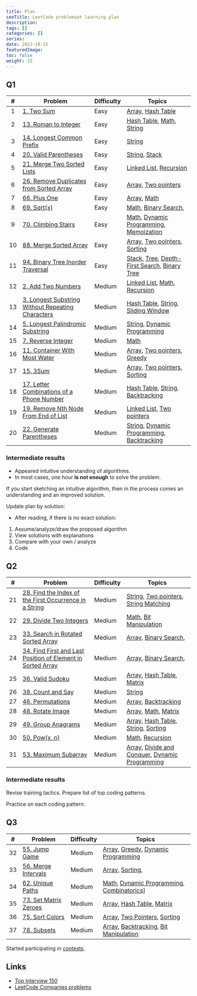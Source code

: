 ```yaml
---
title: Plan
seoTitle: LeetCode problemset learning plan
description:
tags: []
categories: []
series:
date: 2022-10-15
featuredImage:
toc: false
weight: 15
---
```


## Q1

|   #   | Problem                                                                                                                  | Difficulty | Topics                                                                                                                                 |
| :---: | ------------------------------------------------------------------------------------------------------------------------ | ---------- | -------------------------------------------------------------------------------------------------------------------------------------- |
|   1   | [1. Two Sum](../leetcode/easy/1-two-sum)                                                                                 | Easy       | [Array](/en/tags/array), [Hash Table](/en/tags/hash-table)                                                                             |
|   2   | [13. Roman to Integer](../leetcode/easy/13-roman-to-integer)                                                             | Easy       | [Hash Table](/en/tags/hash-table), [Math](/en/tags/math), [String](/en/tags/string)                                                    |
|   3   | [14. Longest Common Prefix](../leetcode/easy/14-longest-common-prefix)                                                   | Easy       | [String](/en/tags/string)                                                                                                              |
|   4   | [20. Valid Parentheses](../leetcode/easy/20-valid-parentheses)                                                           | Easy       | [String](/en/tags/string), [Stack](/en/tags/stack)                                                                                     |
|   5   | [21. Merge Two Sorted Lists](../leetcode/easy/21-merge-two-sorted-lists)                                                 | Easy       | [Linked List](/en/tags/linked-list), [Recursion](/en/tags/recursion)                                                                   |
|   6   | [26. Remove Duplicates from Sorted Array](../leetcode/easy/26-remove-duplicates-from-sorted-array)                       | Easy       | [Array](/en/tags/array), [Two pointers](/en/tags/two-pointers)                                                                         |
|   7   | [66. Plus One](../leetcode/easy/66-plus-one)                                                                             | Easy       | [Array](/en/tags/array), [Math](/en/tags/math)                                                                                         |
|   8   | [69. Sqrt(x)](../leetcode/easy/69-sqrtx)                                                                                 | Easy       | [Math](/en/tags/math), [Binary Search](/en/tags/binary-search),                                                                        |
|   9   | [70. Climbing Stairs](../leetcode/easy/70-climbing-stairs)                                                               | Easy       | [Math](/en/tags/math), [Dynamic Programming](/en/tags/dynamic-programming), [Memoization](/en/tags/memoization)                        |
|  10   | [88. Merge Sorted Array](../leetcode/easy/88-merge-sorted-array)                                                         | Easy       | [Array](/en/tags/array), [Two pointers](/en/tags/two-pointers), [Sorting](/en/tags/sorting)                                            |
|  11   | [94. Binary Tree Inorder Traversal](../leetcode/easy/94-binary-tree-inorder-traversal)                                   | Easy       | [Stack](/en/tags/stack), [Tree](/en/tags/tree), [Depth-First Search](/en/tags/depth-first-search), [Binary Tree](/en/tags/binary-tree) |
|  12   | [2. Add Two Numbers](../leetcode/medium/2-add-two-numbers)                                                               | Medium     | [Linked List](/en/tags/linked-list), [Math](/en/tags/math), [Recursion](/en/tags/recursion)                                            |
|  13   | [3. Longest Substring Without Repeating Characters](../leetcode/medium/3-longest-substring-without-repeating-characters) | Medium     | [Hash Table](/en/tags/hash-table), [String](/en/tags/string), [Sliding Window](/en/tags/sliding-window)                                |
|  14   | [5. Longest Palindromic Substring](../leetcode/medium/5-longest-palindromic-substring)                                   | Medium     | [String](/en/tags/string), [Dynamic Programming](/en/tags/dynamic-programming)                                                         |
|  15   | [7. Reverse Integer](../leetcode/medium/7-reverse-integer)                                                               | Medium     | [Math](/en/tags/math)                                                                                                                  |
|  16   | [11. Container With Most Water](../leetcode/medium/11-container-with-most-water)                                         | Medium     | [Array](/en/tags/array), [Two pointers](/en/tags/two-pointers), [Greedy](/en/tags/greedy)                                              |
|  17   | [15. 3Sum](../leetcode/medium/15-3sum)                                                                                   | Medium     | [Array](/en/tags/array), [Two pointers](/en/tags/two-pointers), [Sorting](/en/tags/sorting)                                            |
|  18   | [17. Letter Combinations of a Phone Number](../leetcode/medium/17-letter-combinations-of-a-phone-number)                 | Medium     | [Hash Table](/en/tags/hash-table), [String](/en/tags/string), [Backtracking](/en/tags/backtracking)                                    |
|  19   | [19. Remove Nth Node From End of List](../leetcode/medium/19-remove-nth-node-from-end-of-list)                           | Medium     | [Linked List](/en/tags/linked-list), [Two pointers](/en/tags/two-pointers)                                                             |
|  20   | [22. Generate Parentheses](../leetcode/medium/22-generate-parentheses)                                                   | Medium     | [String](/en/tags/string), [Dynamic Programming](/en/tags/dynamic-programming), [Backtracking](/en/tags/backtracking)                  |

### Intermediate results

- Appeared intuitive understanding of algorithms.
- In most cases, one hour **is not enough** to solve the problem.

If you start sketching an intuitive algorithm, then in the process comes an understanding and an improved solution.

Update plan by solution:

- After reading, if there is no exact solution:

1. Assume/analyze/draw the proposed algorithm
2. View solutions with explanations
3. Compare with your own / analyze
4. Code

## Q2

|   #   | Problem                                                                                                                                      | Difficulty | Topics                                                                                                                          |
| :---: | -------------------------------------------------------------------------------------------------------------------------------------------- | ---------- | ------------------------------------------------------------------------------------------------------------------------------- |
|  21   | [28. Find the Index of the First Occurrence in a String](../problems/28-find-the-index-of-the-first-occurrence-in-a-string/)                 | Medium     | [String](/en/tags/string), [Two pointers](/en/tags/two-pointers), [String Matching](/en/tags/string-matching)                   |
|  22   | [29. Divide Two Integers](../leetcode/medium/29-divide-two-integers)                                                                         | Medium     | [Math](/en/tags/math), [Bit Manipulation](/en/tags/bit-manipulation)                                                            |
|  23   | [33. Search in Rotated Sorted Array](../leetcode/medium/33-search-in-rotated-sorted-arrays)                                                  | Medium     | [Array](/en/tags/array), [Binary Search](/en/tags/binary-search),                                                               |
|  24   | [34. Find First and Last Position of Element in Sorted Array](../leetcode/medium/34-find-first-and-last-position-of-element-in-sorted-array) | Medium     | [Array](/en/tags/array), [Binary Search](/en/tags/binary-search),                                                               |
|  25   | [36. Valid Sudoku](../leetcode/medium/36-valid-sudoku)                                                                                       | Medium     | [Array](/en/tags/array), [Hash Table](/en/tags/hash-table), [Matrix](/en/tags/matrix)                                           |
|  26   | [38. Count and Say](../leetcode/medium/38-count-and-say)                                                                                     | Medium     | [String](/en/tags/string)                                                                                                       |
|  27   | [46. Permutations](../leetcode/medium/46-permutations)                                                                                       | Medium     | [Array](/en/tags/array), [Backtracking](/en/tags/backtracking)                                                                  |
|  28   | [48. Rotate Image](../leetcode/medium/48-rotate-image)                                                                                       | Medium     | [Array](/en/tags/array), [Math](/en/tags/math), [Matrix](/en/tags/matrix)                                                       |
|  29   | [49. Group Anagrams](../leetcode/medium/49-group-anagrams)                                                                                   | Medium     | [Array](/en/tags/array), [Hash Table](/en/tags/hash-table), [String](/en/tags/string), [Sorting](/en/tags/sorting)              |
|  30   | [50. Pow(x, n)](../leetcode/medium/50)                                                                                                       | Medium     | [Math](/en/tags/math), [Recursion](/en/tags/recursion)                                                                          |
|  31   | [53. Maximum Subarray](../leetcode/medium/53)                                                                                                | Medium     | [Array](/en/tags/array), [Divide and Conquer](/en/tags/divide-and-conquer), [Dynamic Programming](/en/tags/dynamic-programming) |

### Intermediate results

Revise training tactics. Prepare list of top coding patterns.

Practice on each coding pattern.

## Q3

|   #   | Problem                                        | Difficulty | Topics                                                                                                               |
| :---: | ---------------------------------------------- | ---------- | -------------------------------------------------------------------------------------------------------------------- |
|  32   | [55. Jump Game](../leetcode/medium/55)         | Medium     | [Array](/en/tags/array), [Greedy](/en/tags/greedy), [Dynamic Programming](/en/tags/dynamic-programming)              |
|  33   | [56. Merge Intervals](../leetcode/medium/56)   | Medium     | [Array](/en/tags/array), [Sorting](/en/tags/sorting),                                                                |
|  34   | [62. Unique Paths](../leetcode/medium/62)      | Medium     | [Math](/en/tags/math), [Dynamic Programming](/en/tags/dynamic-programming), [Combinatorics](/en/tags/combinatorics)] |
|  35   | [73. Set Matrix Zeroes](../leetcode/medium/73) | Medium     | [Array](/en/tags/array), [Hash Table](/en/tags/hash-table), [Matrix](/en/tags/matrix)                                |
|  36   | [75. Sort Colors](../leetcode/medium/75)       | Medium     | [Array](/en/tags/array), [Two Pointers](/en/tags/Two-Pointers), [Sorting](/en/tags/Sorting)                          |
|  37   | [78. Subsets](../leetcode/medium/78)           | Medium     | [Array](/en/tags/array), [Backtracking](/en/tags/backtracking),  [Bit Manipulation](/en/tags/bit-manipulation)       |

Started participating in [contests](../codeforces).


## Links

- [Top Interview 150](https://leetcode.com/studyplan/top-interview-150/)
- [LeetCode Companies problems](https://docs.google.com/spreadsheets/d/1hW-bfeFKSkEDzfjaDMjDQmgsupEZz3gysXpG0mrf6QE/edit#gid=1350124072)
